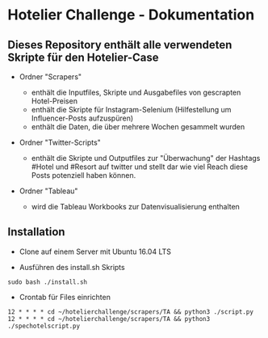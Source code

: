 # Hotelier Challenge - Dokumentation
## Dieses Repository enthält alle verwendeten Skripte für den Hotelier-Case

- Ordner "Scrapers"
    - enthält die Inputfiles, Skripte und Ausgabefiles von gescrapten Hotel-Preisen
    - enthält die Skripte für Instagram-Selenium (Hilfestellung um Influencer-Posts aufzuspüren)
    - enthält die Daten, die über mehrere Wochen gesammelt wurden 

- Ordner "Twitter-Scripts"
    - enthält die Skripte und Outputfiles zur "Überwachung" der Hashtags #Hotel und #Resort auf twitter
      und stellt dar wie viel Reach diese Posts potenziell haben können.

- Ordner "Tableau"
    - wird die Tableau Workbooks zur Datenvisualisierung enthalten
    
## Installation
- Clone auf einem Server mit Ubuntu 16.04 LTS


- Ausführen des install.sh Skripts
```
sudo bash ./install.sh
```

- Crontab für Files einrichten

```
12 * * * * cd ~/hotelierchallenge/scrapers/TA && python3 ./script.py
12 * * * * cd ~/hotelierchallenge/scrapers/TA && python3 ./spechotelscript.py
```
